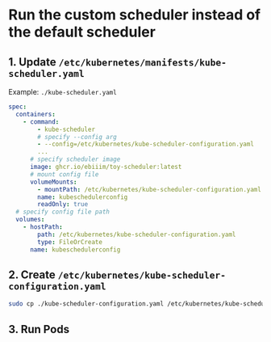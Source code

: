 # Run the custom scheduler instead of the default scheduler

## 1. Update `/etc/kubernetes/manifests/kube-scheduler.yaml`

Example: `./kube-scheduler.yaml`

```yaml
spec:
  containers:
    - command:
        - kube-scheduler
        # specify --config arg
        - --config=/etc/kubernetes/kube-scheduler-configuration.yaml
        ...
      # specify scheduler image
      image: ghcr.io/ebiiim/toy-scheduler:latest
      # mount config file
      volumeMounts:
        - mountPath: /etc/kubernetes/kube-scheduler-configuration.yaml
        name: kubeschedulerconfig
        readOnly: true
  # specify config file path
  volumes:
    - hostPath:
        path: /etc/kubernetes/kube-scheduler-configuration.yaml
        type: FileOrCreate
      name: kubeschedulerconfig
```

## 2. Create `/etc/kubernetes/kube-scheduler-configuration.yaml`

```sh
sudo cp ./kube-scheduler-configuration.yaml /etc/kubernetes/kube-scheduler-configuration.yaml
```

## 3. Run Pods
